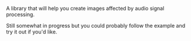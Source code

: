 A library that will help you create images affected by audio signal processing.

Still somewhat in progress but you could probably follow the example and try it out if you'd like. 
